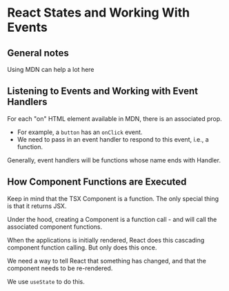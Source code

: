 # React States and Working With Events

## General notes
Using MDN can help a lot here

## Listening to Events and Working with Event Handlers
For each "on" HTML element available in MDN, there is an associated prop.
* For example, a `button` has an `onClick` event.
* We need to pass in an event handler to respond to this event, i.e., a function.

Generally, event handlers will be functions whose name ends with Handler. 

## How Component Functions are Executed
Keep in mind that the TSX Component is a function. The only special thing is that it returns JSX.

Under the hood, creating a Component is a function call - and will call the associated component functions.

When the applications is initially rendered, React does this cascading component function calling. But only does this once.

We need a way to tell React that something has changed, and that the component needs to be re-rendered.

We use `useState` to do this.